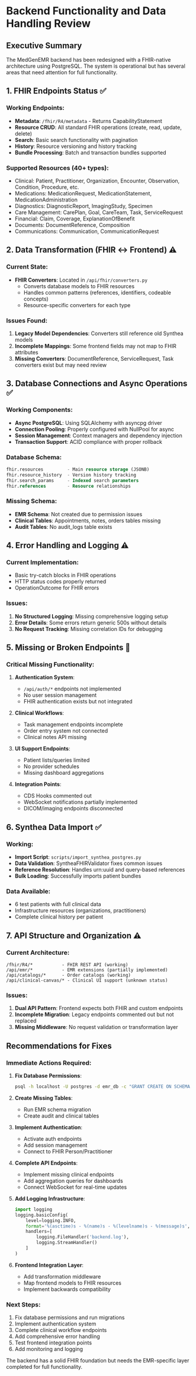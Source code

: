 # Backend Functionality and Data Handling Review

## Executive Summary
The MedGenEMR backend has been redesigned with a FHIR-native architecture using PostgreSQL. The system is operational but has several areas that need attention for full functionality.

## 1. FHIR Endpoints Status ✅

### Working Endpoints:
- **Metadata**: `/fhir/R4/metadata` - Returns CapabilityStatement
- **Resource CRUD**: All standard FHIR operations (create, read, update, delete)
- **Search**: Basic search functionality with pagination
- **History**: Resource versioning and history tracking
- **Bundle Processing**: Batch and transaction bundles supported

### Supported Resources (40+ types):
- Clinical: Patient, Practitioner, Organization, Encounter, Observation, Condition, Procedure, etc.
- Medications: MedicationRequest, MedicationStatement, MedicationAdministration
- Diagnostics: DiagnosticReport, ImagingStudy, Specimen
- Care Management: CarePlan, Goal, CareTeam, Task, ServiceRequest
- Financial: Claim, Coverage, ExplanationOfBenefit
- Documents: DocumentReference, Composition
- Communications: Communication, CommunicationRequest

## 2. Data Transformation (FHIR ↔ Frontend) ⚠️

### Current State:
- **FHIR Converters**: Located in `/api/fhir/converters.py`
  - Converts database models to FHIR resources
  - Handles common patterns (references, identifiers, codeable concepts)
  - Resource-specific converters for each type

### Issues Found:
1. **Legacy Model Dependencies**: Converters still reference old Synthea models
2. **Incomplete Mappings**: Some frontend fields may not map to FHIR attributes
3. **Missing Converters**: DocumentReference, ServiceRequest, Task converters exist but may need review

## 3. Database Connections and Async Operations ✅

### Working Components:
- **Async PostgreSQL**: Using SQLAlchemy with asyncpg driver
- **Connection Pooling**: Properly configured with NullPool for async
- **Session Management**: Context managers and dependency injection
- **Transaction Support**: ACID compliance with proper rollback

### Database Schema:
```sql
fhir.resources         - Main resource storage (JSONB)
fhir.resource_history  - Version history tracking
fhir.search_params     - Indexed search parameters
fhir.references        - Resource relationships
```

### Missing Schema:
- **EMR Schema**: Not created due to permission issues
- **Clinical Tables**: Appointments, notes, orders tables missing
- **Audit Tables**: No audit_logs table exists

## 4. Error Handling and Logging ⚠️

### Current Implementation:
- Basic try-catch blocks in FHIR operations
- HTTP status codes properly returned
- OperationOutcome for FHIR errors

### Issues:
1. **No Structured Logging**: Missing comprehensive logging setup
2. **Error Details**: Some errors return generic 500s without details
3. **No Request Tracking**: Missing correlation IDs for debugging

## 5. Missing or Broken Endpoints 🔴

### Critical Missing Functionality:
1. **Authentication System**:
   - `/api/auth/*` endpoints not implemented
   - No user session management
   - FHIR authentication exists but not integrated

2. **Clinical Workflows**:
   - Task management endpoints incomplete
   - Order entry system not connected
   - Clinical notes API missing

3. **UI Support Endpoints**:
   - Patient lists/queries limited
   - No provider schedules
   - Missing dashboard aggregations

4. **Integration Points**:
   - CDS Hooks commented out
   - WebSocket notifications partially implemented
   - DICOM/imaging endpoints disconnected

## 6. Synthea Data Import ✅

### Working:
- **Import Script**: `scripts/import_synthea_postgres.py`
- **Data Validation**: SyntheaFHIRValidator fixes common issues
- **Reference Resolution**: Handles urn:uuid and query-based references
- **Bulk Loading**: Successfully imports patient bundles

### Data Available:
- 6 test patients with full clinical data
- Infrastructure resources (organizations, practitioners)
- Complete clinical history per patient

## 7. API Structure and Organization ⚠️

### Current Architecture:
```
/fhir/R4/*           - FHIR REST API (working)
/api/emr/*           - EMR extensions (partially implemented)
/api/catalogs/*      - Order catalogs (working)
/api/clinical-canvas/* - Clinical UI support (unknown status)
```

### Issues:
1. **Dual API Pattern**: Frontend expects both FHIR and custom endpoints
2. **Incomplete Migration**: Legacy endpoints commented out but not replaced
3. **Missing Middleware**: No request validation or transformation layer

## Recommendations for Fixes

### Immediate Actions Required:

1. **Fix Database Permissions**:
   ```bash
   psql -h localhost -U postgres -d emr_db -c "GRANT CREATE ON SCHEMA public TO emr_user;"
   ```

2. **Create Missing Tables**:
   - Run EMR schema migration
   - Create audit and clinical tables

3. **Implement Authentication**:
   - Activate auth endpoints
   - Add session management
   - Connect to FHIR Person/Practitioner

4. **Complete API Endpoints**:
   - Implement missing clinical endpoints
   - Add aggregation queries for dashboards
   - Connect WebSocket for real-time updates

5. **Add Logging Infrastructure**:
   ```python
   import logging
   logging.basicConfig(
       level=logging.INFO,
       format='%(asctime)s - %(name)s - %(levelname)s - %(message)s',
       handlers=[
           logging.FileHandler('backend.log'),
           logging.StreamHandler()
       ]
   )
   ```

6. **Frontend Integration Layer**:
   - Add transformation middleware
   - Map frontend models to FHIR resources
   - Implement backwards compatibility

### Next Steps:
1. Fix database permissions and run migrations
2. Implement authentication system
3. Complete clinical workflow endpoints
4. Add comprehensive error handling
5. Test frontend integration points
6. Add monitoring and logging

The backend has a solid FHIR foundation but needs the EMR-specific layer completed for full functionality.